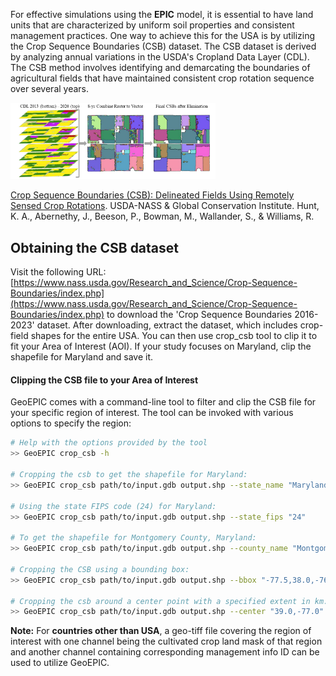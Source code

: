 <!-- ## Crop Sequence Boundaries -->

For effective simulations using the **EPIC** model, it is essential to have land units that are characterized by uniform soil properties and consistent management practices. One way to achieve this for the USA is by utilizing the Crop Sequence Boundaries (CSB) dataset. The CSB dataset is derived by analyzing annual variations in the USDA's Cropland Data Layer (CDL). The CSB method involves identifying and demarcating the boundaries of agricultural fields that have maintained consistent crop rotation sequence over several years. 

<img src="../assets/csb.png" alt="CSB" width="65%"/>
<!-- ![CSb](./assets/csb.png) -->

[Crop Sequence Boundaries (CSB): Delineated Fields Using Remotely Sensed Crop Rotations](https://www.nass.usda.gov/Education_and_Outreach/Reports,_Presentations_and_Conferences/reports/conferences/ICAS-2023/Crop%20Sequence%20Boundaries%20%28CSB%29%20Delineated%20Fields%20Using%20Remotely%20Sensed%20Crop%20Rotations.pdf). 
USDA-NASS & Global Conservation Institute.
Hunt, K. A., Abernethy, J., Beeson, P., Bowman, M., Wallander, S., & Williams, R.

## Obtaining the CSB dataset

Visit the following URL: [https://www.nass.usda.gov/Research_and_Science/Crop-Sequence-Boundaries/index.php](https://www.nass.usda.gov/Research_and_Science/Crop-Sequence-Boundaries/index.php) to download the 'Crop Sequence Boundaries 2016-2023' dataset. After downloading, extract the dataset, which includes crop-field shapes for the entire USA. You can then use crop_csb tool to clip it to fit your Area of Interest (AOI). If your study focuses on Maryland, clip the shapefile for Maryland and save it.
 

#### Clipping the CSB file to your Area of Interest
GeoEPIC comes with a command-line tool to filter and clip the CSB file for your specific region of interest.
The tool can be invoked with various options to specify the region:
```bash
# Help with the options provided by the tool
>> GeoEPIC crop_csb -h

# Cropping the csb to get the shapefile for Maryland:
>> GeoEPIC crop_csb path/to/input.gdb output.shp --state_name "Maryland"

# Using the state FIPS code (24) for Maryland:
>> GeoEPIC crop_csb path/to/input.gdb output.shp --state_fips "24"

# To get the shapefile for Montgomery County, Maryland:
>> GeoEPIC crop_csb path/to/input.gdb output.shp --county_name "Montgomery, Maryland"

# Cropping the CSB using a bounding box:
>> GeoEPIC crop_csb path/to/input.gdb output.shp --bbox "-77.5,38.0,-76.0,39.5"

# Cropping the csb around a center point with a specified extent in km:
>> GeoEPIC crop_csb path/to/input.gdb output.shp --center "39.0,-77.0" --extent "50x50"
```

**Note:** For **countries other than USA**, a geo-tiff file covering the region of interest with one channel being the cultivated crop land mask of that region and another channel containing corresponding management info ID can be used to utilize GeoEPIC.
